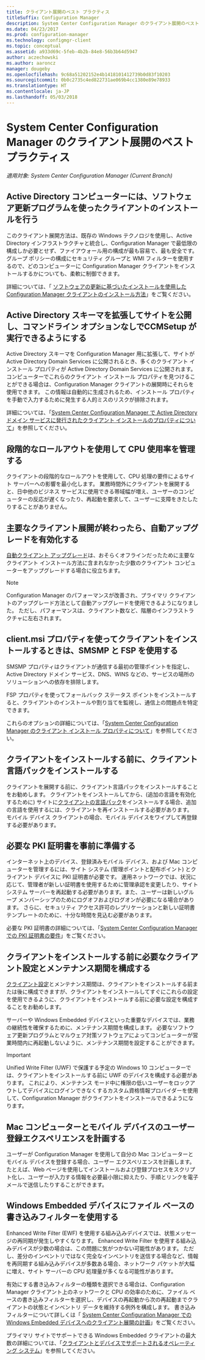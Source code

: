 ```yaml
---
title: クライアント展開のベスト プラクティス
titleSuffix: Configuration Manager
description: System Center Configuration Manager のクライアント展開のベスト プラクティスを示します。
ms.date: 04/23/2017
ms.prod: configuration-manager
ms.technology: configmgr-client
ms.topic: conceptual
ms.assetid: a933d69c-5feb-4b2b-84e8-56b3b64d5947
author: aczechowski
ms.author: aaroncz
manager: dougeby
ms.openlocfilehash: 9c68a51202152e4b1418101412739b0d83f10203
ms.sourcegitcommit: 0b0c2735c4ed822731ae069b4cc1380e89e78933
ms.translationtype: HT
ms.contentlocale: ja-JP
ms.lasthandoff: 05/03/2018
---
```

# <a name="best-practices-for-client-deployment-in-system-center-configuration-manager"></a>System Center Configuration Manager のクライアント展開のベスト プラクティス

*適用対象: System Center Configuration Manager (Current Branch)*


## <a name="use-software-update-based-client-installation-for-active-directory-computers"></a>Active Directory コンピューターには、ソフトウェア更新プログラムを使ったクライアントのインストールを行う  
 このクライアント展開方法は、既存の Windows テクノロジを使用し、Active Directory インフラストラクチャと統合し、Configuration Manager で最低限の構成しか必要とせず、ファイアウォール用の構成が最も容易で、最も安全です。 グループ ポリシーの構成にセキュリティ グループと WMI フィルターを使用するので、どのコンピューターに Configuration Manager クライアントをインストールするかについても、柔軟に制御できます。  

 詳細については、「 [ソフトウェアの更新に基づいたインストールを使用した Configuration Manager クライアントのインストール方法](../../../../core/clients/deploy/deploy-clients-to-windows-computers.md#BKMK_ClientSUP)」をご覧ください。  

## <a name="extend-the-active-directory-schema-and-publish-the-site-so-that-you-can-run-ccmsetup-without-command-line-options"></a>Active Directory スキーマを拡張してサイトを公開し、コマンドライン オプションなしでCCMSetup が実行できるようにする  
 Active Directory スキーマを Configuration Manager 用に拡張して、サイトが Active Directory Domain Services に公開されるとき、多くのクライアント インストール プロパティが Active Directory Domain Services に公開されます。 コンピューターでこれらのクライアント インストール プロパティを見つけることができる場合は、Configuration Manager クライアントの展開時にそれらを使用できます。 この情報は自動的に生成されるため、インストール プロパティを手動で入力するために発生する人的ミスのリスクが排除されます。  

 詳細については、「[System Center Configuration Manager で Active Directory ドメイン サービスに発行されたクライアント インストールのプロパティについて](../../../../core/clients/deploy/about-client-installation-properties-published-to-active-directory-domain-services.md)」を参照してください。  

## <a name="use-a-phased-rollout-to-manage-cpu-usage"></a>段階的なロールアウトを使用して CPU 使用率を管理する  
 クライアントの段階的なロールアウトを使用して、CPU 処理の要件によるサイト サーバーへの影響を最小化します。 業務時間外にクライアントを展開すると、日中他のビジネス サービスに使用できる帯域幅が増え、ユーザーのコンピューターの反応が遅くなったり、再起動を要求して、ユーザーに支障をきたしたりすることがありません。  

## <a name="enable-automatic-upgrade-after-your-main-client-deployment-has-finished"></a>主要なクライアント展開が終わったら、自動アップグレードを有効化する  
 [自動クライアント アップグレード](../../../../core/clients/manage/upgrade/upgrade-clients-for-windows-computers.md)は、おそらくオフラインだったために主要なクライアント インストール方法に含まれなかった少数のクライアント コンピューターをアップグレードする場合に役立ちます。 

> [!NOTE]  
>  Configuration Manager のパフォーマンスが改善され、プライマリ クライアントのアップグレード方法として自動アップグレードを使用できるようになりました。 ただし、パフォーマンスは、クライアント数など、階層のインフラストラクチャに左右されます。  


## <a name="use-smsmp-and-fsp-if-you-install-the-client-with-clientmsi-properties"></a>client.msi プロパティを使ってクライアントをインストールするときは、SMSMP と FSP を使用する  
 SMSMP プロパティはクライアントが通信する最初の管理ポイントを指定し、Active Directory ドメイン サービス、DNS、WINS などの、サービスの場所のソリューションへの依存を排除します。  

 FSP プロパティを使ってフォールバック ステータス ポイントをインストールすると、クライアントのインストールや割り当てを監視し、通信上の問題点を特定できます。  

 これらのオプションの詳細については、「[System Center Configuration Manager のクライアント インストール プロパティについて](../../../../core/clients/deploy/about-client-installation-properties.md)」を参照してください。  

## <a name="install-client-language-packs-before-you-install-the-clients"></a>クライアントをインストールする前に、クライアント言語パックをインストールする  
クライアントを展開する前に、クライアント言語パックをインストールすることをお勧めします。 クライアントをインストールしてから、(追加の言語を有効化するために) サイトに[クライアントの言語パック](../../../../core/servers/deploy/install/language-packs.md)をインストールする場合、追加の言語を使用するには、クライアントを再インストールする必要があります。 モバイル デバイス クライアントの場合、モバイル デバイスをワイプして再登録する必要があります。  

## <a name="prepare-required-pki-certificates-in-advance"></a>必要な PKI 証明書を事前に準備する  
 インターネット上のデバイス、登録済みモバイル デバイス、および Mac コンピューターを管理するには、サイト システム (管理ポイントと配布ポイント) とクライアント デバイスに PKI 証明書が必要です。 運用ネットワークでは、状況に応じて、管理者が新しい証明書を使用するために管理承認を変更したり、サイト システム サーバーを再起動する必要があります。また、ユーザーは新しいグループ メンバーシップのためにログオフおよびログオンが必要になる場合があります。 さらに、セキュリティ アクセス許可のレプリケーションと新しい証明書テンプレートのために、十分な時間を見込む必要があります。  

 必要な PKI 証明書の詳細については、「[System Center Configuration Manager での PKI 証明書の要件](../../../../core/plan-design/network/pki-certificate-requirements.md)」をご覧ください。  

## <a name="before-you-install-clients-configure-any-required-client-settings-and-maintenance-windows"></a>クライアントをインストールする前に必要なクライアント設定とメンテナンス期間を構成する  
 [クライアント設定](../../../../core/clients/deploy/configure-client-settings.md)とメンテナンス期間は、クライアントをインストールする前または後に構成できますが、クライアントをインストールしてすぐにこれらの設定を使用できるように、クライアントをインストールする前に必要な設定を構成することをお勧めします。 

 サーバーや Windows Embedded デバイスといった重要なデバイスでは、業務の継続性を確保するために、メンテナンス期間を構成します。 必要なソフトウェア更新プログラムとマルウェア対策ソフトウェアによってコンピューターが営業時間内に再起動しないように、メンテナンス期間を設定することができます。  

> [!IMPORTANT]  
>  Unified Write Filter (UWF) で保護する予定の Windows 10 コンピューターでは、クライアントをインストールする前に UWF のデバイスを構成する必要があります。 これにより、メンテナンス モード中に権限の低いユーザーをロックアウトしてデバイスにログインできなくするカスタム資格情報プロバイダーを使用して、Configuration Manager がクライアントをインストールできるようになります。  

## <a name="plan-your-user-enrollment-experience-for-mac-computers-and-mobile-devices"></a>Mac コンピューターとモバイル デバイスのユーザー登録エクスペリエンスを計画する   
 ユーザーが Configuration Manager を使用して自分の Mac コンピューターとモバイル デバイスを登録する場合、ユーザー エクスペリエンスを計画します。 たとえば、Web ページを使用してインストールおよび登録プロセスをスクリプト化し、ユーザーが入力する情報を必要最小限に抑えたり、手順とリンクを電子メールで送信したりすることができます。  

## <a name="use-file-based-write-filters-for-windows-embedded-devices"></a>Windows Embedded デバイスにファイル ベースの書き込みフィルターを使用する 
 Enhanced Write Filter (EWF) を使用する組み込みデバイスでは、状態メッセージの再同期が発生しやすくなります。 Enhanced Write Filter を使用する組み込みデバイスが少数の場合は、この問題に気がつかない可能性があります。 ただし、差分のインベントリではなく完全なインベントリを送信する場合など、情報を再同期する組み込みデバイスが多数ある場合、ネットワーク パケットが大幅に増え、サイト サーバーの CPU 処理量が多くなる可能性があります。  

 有効にする書き込みフィルターの種類を選択できる場合は、Configuration Manager クライアント上のネットワークと CPU の効率のために、ファイル ベースの書き込みフィルターを選択し、デバイスの再起動から次の再起動までクライアントの状態とインベントリ データを維持する例外を構成します。 書き込みフィルターについて詳しくは「   [System Center Configuration Manager での Windows Embedded デバイスへのクライアント展開の計画](../../../../core/clients/deploy/plan/planning-for-client-deployment-to-windows-embedded-devices.md)」をご覧ください。  

 プライマリ サイトでサポートできる Windows Embedded クライアントの最大数の詳細については、「[クライアントとデバイスでサポートされるオペレーティング システム](../../../../core/plan-design/configs/supported-operating-systems-for-clients-and-devices.md)」を参照してください。  
